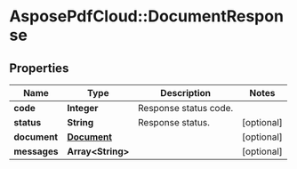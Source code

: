 ﻿# AsposePdfCloud::DocumentResponse


## Properties
Name | Type | Description | Notes
------------ | ------------- | ------------- | -------------
**code** | **Integer** | Response status code. | 
**status** | **String** | Response status. | [optional] 
**document** | [**Document**](Document.md) |  | [optional] 
**messages** | **Array&lt;String&gt;** |  | [optional] 


